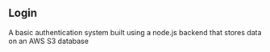 Login
-----
A basic authentication system built using a node.js backend that stores data on an AWS S3 database